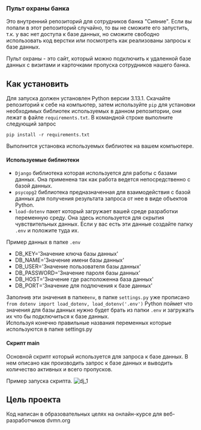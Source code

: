 ### Пульт охраны банка 

Это внутренний репозиторий для сотрудников банка "Сияние". Если вы попали в этот репозиторий случайно, то вы не сможите его запустить, т.к. у вас нет доступа к базе данных, но сможите свободно использовать код верстки или посмотреть как реализованы запросы к базе данных. 

Пульт охраны - это сайт, который можно подключить к удаленной базе данных с визитами и карточками пропуска сотрудников нашего банка. 

## Как установить  
Для запуска должен установлен Python версии 3.13.1. Скачайте репозиторий к себе на компьютер, затем используйте `pip` для установки необходимых библиотек используемых в данном репозитории, они лежат в файле `requirements.txt`. 
В командной строке выполните следующий запрос
```
pip install -r requirements.txt

``` 
Выполнится установка используемых библиотек на вашем компьютере. 

#### Используемые библиотеки 
* `Django` библиотека которая используется для работы с базами данных. Она применена так как работа ведется непосредственно с базой данных.
*  `psycopg2` библиотека предназначенная для взаимодействия с базой данных для получения результата запроса от нее в виде объектов Python.
*   `load-dotenv` пакет который загружает вашей среде разработки переменную среду. Она здесь используется для скрытия чувствительных данных. Если у вас есть эти данные создайте папку `.env`  и положите туда их.

  
  Пример данных в папке `.env`
* DB_KEY='Значение ключа базы данных'
* DB_NAME='Значение имени базы данных'
* DB_USER='Значение пользователя базы данных'
* DB_PASSWORD='Значение пароля базы данных'
* DB_HOST='Значение где расположенна база данных'
* DB_PORT='Значение для подлючения к базе данных'

  
Заполнив эти значения в папке`env`, в папке `settings.py` уже прописано `from dotenv import load_dotenv, load_dotenv('.env')` Python поймет что значения для базы данных нужно будет брать из папки `.env` и загружать их что бы подключиться к базе данных.  
Используя конечно правильные названия переменных которые используются в папке settings.py

#### Скрипт main 
Основной скрипт который используется для запроса к базе данных. В нем описано как производить запрос к базе данных и выводить количество активных и всего пропусков. 


Пример запуска скрипта. 
![dj_1](https://github.com/user-attachments/assets/62b339cb-b4be-4a7f-8970-2bf3dfda13a5)

## Цель проекта 
Код написан в образовательных целях на онлайн-курсе для веб-разработчиков dvmn.org 

